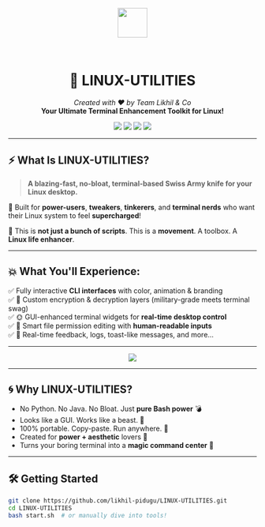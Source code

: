 <p align="center">
  <img height="60px" src="https://readme-typing-svg.herokuapp.com?center=true&multiline=true&duration=1200&speed=10&lines=⚡+WELCOME+TO+LINUX-UTILITIES+⚡;🔥+Supercharge+Your+Linux+Terminal!+🔥;🐧+Built+for+the+Power+Users!" />
</p>
<br>

<h1 align="center">🧰 LINUX-UTILITIES</h1>

<p align="center">
  <i>Created with ❤️ by Team Likhil & Co</i><br>
  <strong>Your Ultimate Terminal Enhancement Toolkit for Linux!</strong>
</p>

<p align="center">
  <img src="https://img.shields.io/badge/Pure%20Bash-100%25-green?style=for-the-badge" />
  <img src="https://img.shields.io/badge/No%20Dependencies-Zero-brightgreen?style=for-the-badge" />
  <img src="https://img.shields.io/badge/Terminal%20UI-🔥%20Animated%20CLI%20Magic!-ff69b4?style=for-the-badge" />
  <img src="https://img.shields.io/badge/Platform-Linux-yellow?style=for-the-badge" />
</p>

---

## ⚡ What Is LINUX-UTILITIES?

> **A blazing-fast, no-bloat, terminal-based Swiss Army knife for your Linux desktop.**

🎯 Built for **power-users**, **tweakers**, **tinkerers**, and **terminal nerds** who want their Linux system to feel **supercharged**!

🔧 This is **not just a bunch of scripts**. This is a **movement**. A toolbox. A **Linux life enhancer**.

---

## 💥 What You'll Experience:

✅ Fully interactive **CLI interfaces** with color, animation & branding  
✅ 🔐 Custom encryption & decryption layers (military-grade meets terminal swag)  
✅ 🌞 GUI-enhanced terminal widgets for **real-time desktop control**  
✅ 🧠 Smart file permission editing with **human-readable inputs**  
✅ 💬 Real-time feedback, logs, toast-like messages, and more...

---

<p align="center">
  <img src="https://readme-typing-svg.herokuapp.com?center=true&multiline=true&duration=1800&speed=25&lines=🖥️+Touch%2C+Tweak%2C+Takeover+Your+Linux!;🔐+Encrypt+Smartly+%7C+Decrypt+Precisely;⚙️+Manage+Permissions+Like+a+Boss;🌈+Terminal+UI+Never+Felt+This+Good!" />
</p>

---

## 🌀 Why LINUX-UTILITIES?

- No Python. No Java. No Bloat. Just **pure Bash power** 💣  
- Looks like a GUI. Works like a beast. 🐅  
- 100% portable. Copy-paste. Run anywhere. 💾  
- Created for **power + aesthetic** lovers 🖤  
- Turns your boring terminal into a **magic command center** 🧙

---

## 🛠️ Getting Started

```bash
git clone https://github.com/likhil-pidugu/LINUX-UTILITIES.git
cd LINUX-UTILITIES
bash start.sh  # or manually dive into tools!
